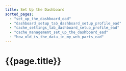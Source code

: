 ```yaml
---
title: Set Up the Dashboard
sorted_pages:
  - "set_up_the_dashboard_ead"
  - "dashboard_setup_tab_dashboard_setup_profile_ead"
  - "cache_settings_tab_dashboard_setup_profile_ead"
  - "cache_management_set_up_the_dashboard_ead"
  - "how_old_is_the_data_in_my_web_parts_ead"
---
```

# {{page.title}}
